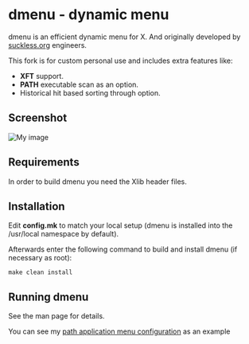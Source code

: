 # dmenu - dynamic menu

dmenu is an efficient dynamic menu for X. And originally developed by [suckless.org](http://dwm.suckless.org)
engineers.

This fork is for custom personal use and includes extra features like:

- **XFT** support.
- **PATH** executable scan as an option.
- Historical hit based sorting through option.

## Screenshot

![My image](https://raw.github.com/l3pp4rd/dmenu/master/dmenu.png)

## Requirements

In order to build dmenu you need the Xlib header files.

## Installation

Edit **config.mk** to match your local setup (dmenu is installed into
the /usr/local namespace by default).

Afterwards enter the following command to build and install dmenu
(if necessary as root):

    make clean install

## Running dmenu

See the man page for details.

You can see my [path application menu configuration](https://github.com/l3pp4rd/dotfiles/blob/master/scripts/path_dmenu) as an example


